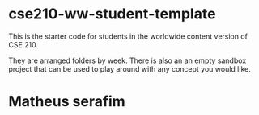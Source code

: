 # cse210-ww-student-template
This is the starter code for students in the worldwide content version of CSE 210.

They are arranged folders by week. There is also an an empty sandbox project that can be used to play around with any concept you would like.

# Matheus serafim